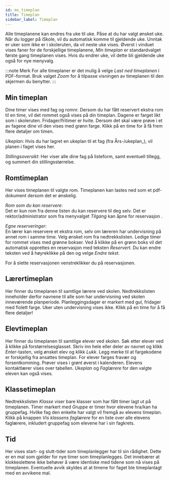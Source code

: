```yaml
---
id: ms_timeplan
title: Timeplan
sidebar_label: Timeplan
---
```


Alle timeplanene kan endres fra uke til uke. Påse at du har valgt ønsket uke. Når du logger på iSkole, vil du automatisk komme til gjeldende uke. Unntak er uker som ikke er i skoleruten, da vil neste uke vises. Øverst i vinduet vises faner for de forskjellige timeplanene, _Min timeplan_ er standardvalget første gang timeplanen vises. Hvis du endrer uke, vil dette bli gjeldende uke også for nye menyvalg.

:::note Merk
For alle timeplaner er det mulig å velge _Last ned timeplanen_ i PDF-format.
Bruk valget _Zoom_ for å tilpasse visningen av timeplanen til den skjermen du benytter. 
:::

## Min timeplan
Dine timer vises med fag og romnr. Dersom du har fått reservert ekstra rom til en time, vil det rommet også vises på din timeplan. Dagene er farget likt som i skoleruten. Fridager/fritimer er hvite. Dersom det skal være prøve i et av fagene dine vil den vises med grønn farge. Klikk på en time for å få frem flere detaljer om timen. 

_Ukeplan_:
Hvis du har lagret en ukeplan til et fag (fra Års-/ukeplan_),  vil planen i faget vises her. 

_Stillingsoversikt_:
Her viser alle dine fag på listeform, samt eventuell tillegg, og summert din stillingsstørrelse.

## Romtimeplan
Her vises timeplanen til valgte rom. Timeplanen kan lastes ned som et pdf-dokument dersom det er ønskelig.

_Rom som du kan reservere_:  
Det er kun rom fra denne listen du kan reservere til deg selv.
Det er rektor/administrator som fra menyvalget _Tilgang_ kan åpne for reservasjon .

_Egne reserveringer_:  
En lærer kan reservere et ekstra rom, selv om læreren har undervisning på annet rom i samme time.
Velg ønsket rom fra nedtrekkslisten. Ledige timer for rommet vises med grønne bokser. Ved å klikke på en grønn boks vil det automatisk opprettes en reservasjon med teksten _Reservert_. Du kan endre teksten ved å høyreklikke på den og velge _Endre tekst_. 

For å slette reservasjonen venstreklikker du på reservasjonen. 

## Lærertimeplan
Her finner du timeplanen til samtlige lærere ved skolen. Nedtrekkslisten inneholder derfor navnene til alle som har undervisning ved skolen inneværende planperiode. Planleggingsdager er markert med gul, fridager med fiolett farge. Uker uten undervisning vises ikke. Klikk på en time for å få flere detaljer!

## Elevtimeplan
Her finner du timeplanen til samtlige elever ved skolen.
Søk etter elever ved å klikke på forstørrelsesglasset. Skriv inn hele eller deler av navnet og klikk _Enter_-tasten, velg ønsket elev og klikk _Lukk_. Legg merke til at fargekodene er forskjellig fra ansattes timeplan. For elever farges fravær og forsentkomming. Prøver vises i grønt øverst i kalenderen. Elevens kontaktlærer vises over tabellen. _Ukeplan_ og _Faglærere_ for den valgte eleven kan også vises.

## Klassetimeplan
Nedtrekkslisten _Klasse_ viser bare klasser som har fått timer lagt ut på timeplanen. Timer markert med *Gruppe* er timer hvor elevene hra/kan ha gruppefag. Hvilke fag den enkelte har valgt vil fremgå av elevens timeplan. Klikk på knappen _Vis klassens faglærere_ for en liste over alle elevens faglærere, inkludert gruppefag som elevene har i sin fagkrets.

## Tid
Her vises start- og slutt-tider som timeplanlegger har til sin rådighet. Dette er en mal som gjelder for nye timer som timeplanlegges. Det innebærer at klokkeslettene ikke behøver å være identiske med tidene som nå vises på timeplanen. Eventuelle avvik skyldes at at timene for faget ble timeplanlagt med en avvikene mal.
